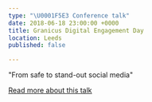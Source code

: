 ```yaml
---
type: "\U0001F5E3️ Conference talk"
date: 2018-06-18 23:00:00 +0000
title: Granicus Digital Engagement Day
location: Leeds
published: false

---
```

"From safe to stand-out social media"

[Read more about this talk](https://go.granicus.com/leeds.html)